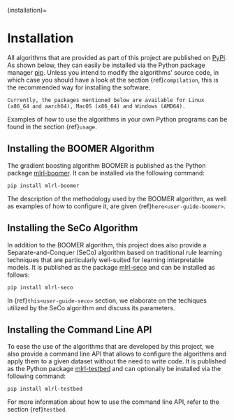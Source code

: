 (installation)=

# Installation

All algorithms that are provided as part of this project are published on [PyPi](https://pypi.org/). As shown below, they can easily be installed via the Python package manager [pip](<https://en.wikipedia.org/wiki/Pip_(package_manager)>). Unless you intend to modify the algorithms' source code, in which case you should have a look at the section {ref}`compilation`, this is the recommended way for installing the software.

```{note}
Currently, the packages mentioned below are available for Linux (x86_64 and aarch64), MacOS (x86_64) and Windows (AMD64).
```

Examples of how to use the algorithms in your own Python programs can be found in the section {ref}`usage`.

## Installing the BOOMER Algorithm

The gradient boosting algorithm BOOMER is published as the Python package [mlrl-boomer](https://pypi.org/project/mlrl-boomer/). It can be installed via the following command:

```text
pip install mlrl-boomer
```

The description of the methodology used by the BOOMER algorithm, as well as examples of how to configure it, are given {ref}`here<user-guide-boomer>`.

## Installing the SeCo Algorithm

In addition to the BOOMER algorithm, this project does also provide a Separate-and-Conquer (SeCo) algorithm based on traditional rule learning techniques that are particularly well-suited for learning interpretable models. It is published as the package [mlrl-seco](https://pypi.org/project/mlrl-seco/) and can be installed as follows:

```text
pip install mlrl-seco
```

In {ref}`this<user-guide-seco>` section, we elaborate on the techiques utilized by the SeCo algorithm and discuss its parameters.

## Installing the Command Line API

To ease the use of the algorithms that are developed by this project, we also provide a command line API that allows to configure the algorithms and apply them to a given dataset without the need to write code. It is published as the Python package [mlrl-testbed](https://pypi.org/project/mlrl-testbed/) and can optionally be installed via the following command:

```text
pip install mlrl-testbed
```

For more information about how to use the command line API, refer to the section {ref}`testbed`.

